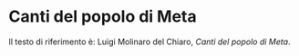 # Canti del popolo di Meta

Il testo di riferimento è: Luigi Molinaro del Chiaro, _Canti del popolo di Meta_.
